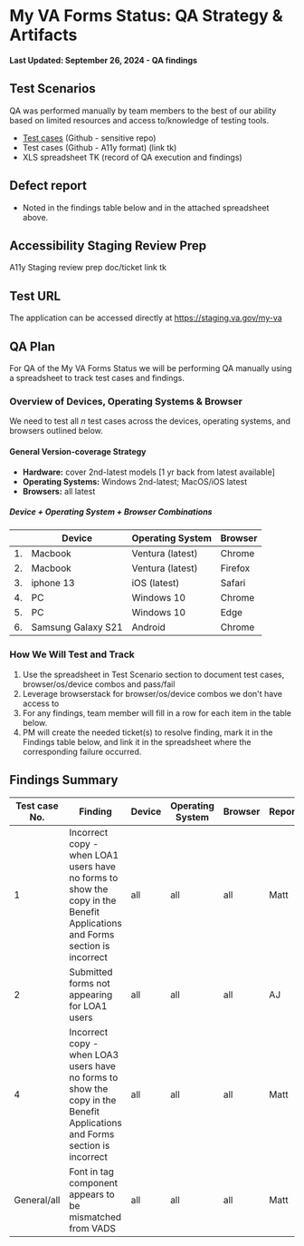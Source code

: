 # My VA Forms Status: QA Strategy & Artifacts 
**Last Updated: September 26, 2024 - QA findings**

## Test Scenarios
QA was performed manually by team members to the best of our ability based on limited resources and access to/knowledge of testing tools. 
* [Test cases](https://github.com/department-of-veterans-affairs/va.gov-team-sensitive/blob/master/Administrative/vagov-users/staging-test-accounts-myva-forms-status.md#my-va-forms-status-mvp---test-cases) (Github - sensitive repo)
* Test cases (Github - A11y format) (link tk)
* XLS spreadsheet TK (record of QA execution and findings)


## Defect report
- Noted in the findings table below and in the attached spreadsheet above.

## Accessibility Staging Review Prep
A11y Staging review prep doc/ticket link tk

## Test URL
The application can be accessed directly at https://staging.va.gov/my-va

## QA Plan 
For QA of the My VA Forms Status we will be performing QA manually using a spreadsheet to track test cases and findings.

### Overview of Devices, Operating Systems & Browser

We need to test all _n_ test cases across the devices, operating systems, and browsers outlined below. 

#### General Version-coverage Strategy
- **Hardware:** cover 2nd-latest models [1 yr back from latest available]
- **Operating Systems:** Windows 2nd-latest; MacOS/iOS latest
- **Browsers:** all latest 

##### Device + Operating System + Browser Combinations

|   |      Device        |  Operating System  | Browser  |
|---|--------------------|--------------------|----------|
|1. |      Macbook       |  Ventura (latest)  | Chrome   |
|2. |      Macbook       |  Ventura (latest)  | Firefox  |
|3. |     iphone 13      |    iOS (latest)    | Safari   |
|4. |         PC         |     Windows 10     | Chrome   |
|5. |         PC         |     Windows 10     | Edge     |
|6. | Samsung Galaxy S21 |      Android       | Chrome   |


### How We Will Test and Track
1. Use the spreadsheet in Test Scenario section to document test cases, browser/os/device combos and pass/fail
2. Leverage browserstack for browser/os/device combos we don't have access to
3. For any findings, team member will fill in a row for each item in the table below. 
4. PM will create the needed ticket(s) to resolve finding, mark it in the Findings table below, and link it in the spreadsheet where the corresponding failure occurred.

## Findings Summary
| Test case No. |    Finding       | Device  | Operating System| Browser |Reporter | Resolution Ticket(s)| Status |
|---------------|------------------|---------|-----------------|---------|---------|---------------------|--------|
| 1 | Incorrect copy - when LOA1 users have no forms to show the copy in the Benefit Applications and Forms section is incorrect  | all  | all  | all  | Matt  | [#93764](https://github.com/department-of-veterans-affairs/va.gov-team/issues/93764) |   |
| 2 | Submitted forms not appearing for LOA1 users  | all  | all  | all  | AJ  | [#93723](https://github.com/department-of-veterans-affairs/va.gov-team/issues/93723) |   |
| 4 | Incorrect copy - when LOA3 users have no forms to show the copy in the Benefit Applications and Forms section is incorrect  | all  | all  | all  | Matt  | [#93764](https://github.com/department-of-veterans-affairs/va.gov-team/issues/93764) |   |
| General/all | Font in tag component appears to be mismatched from VADS |  all  | all  | all  | Matt  | [#93767](https://github.com/department-of-veterans-affairs/va.gov-team/issues/93767)|


